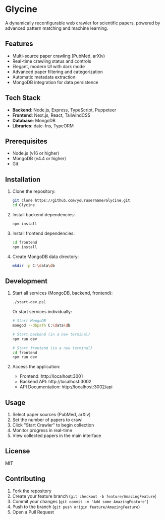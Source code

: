 # Glycine

A dynamically reconfigurable web crawler for scientific papers, powered by advanced pattern matching and machine learning.

## Features

- Multi-source paper crawling (PubMed, arXiv)
- Real-time crawling status and controls
- Elegant, modern UI with dark mode
- Advanced paper filtering and categorization
- Automatic metadata extraction
- MongoDB integration for data persistence

## Tech Stack

- **Backend**: Node.js, Express, TypeScript, Puppeteer
- **Frontend**: Next.js, React, TailwindCSS
- **Database**: MongoDB
- **Libraries**: date-fns, TypeORM

## Prerequisites

- Node.js (v16 or higher)
- MongoDB (v4.4 or higher)
- Git

## Installation

1. Clone the repository:
   ```bash
   git clone https://github.com/yourusername/Glycine.git
   cd Glycine
   ```

2. Install backend dependencies:
   ```bash
   npm install
   ```

3. Install frontend dependencies:
   ```bash
   cd frontend
   npm install
   ```

4. Create MongoDB data directory:
   ```bash
   mkdir -p C:\data\db
   ```

## Development

1. Start all services (MongoDB, backend, frontend):
   ```bash
   ./start-dev.ps1
   ```

   Or start services individually:

   ```bash
   # Start MongoDB
   mongod --dbpath C:\data\db

   # Start backend (in a new terminal)
   npm run dev

   # Start frontend (in a new terminal)
   cd frontend
   npm run dev
   ```

2. Access the application:
   - Frontend: http://localhost:3001
   - Backend API: http://localhost:3002
   - API Documentation: http://localhost:3002/api

## Usage

1. Select paper sources (PubMed, arXiv)
2. Set the number of papers to crawl
3. Click "Start Crawler" to begin collection
4. Monitor progress in real-time
5. View collected papers in the main interface

## License

MIT

## Contributing

1. Fork the repository
2. Create your feature branch (`git checkout -b feature/AmazingFeature`)
3. Commit your changes (`git commit -m 'Add some AmazingFeature'`)
4. Push to the branch (`git push origin feature/AmazingFeature`)
5. Open a Pull Request 